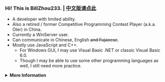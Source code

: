 ### Hi! This is BillZhou233. | [中文版请点此](https://github.com/BillZhou233/BillZhou233/blob/default/README_zh.md)

- A developer with limited ability.
- Also a retired / former Competitive Programming Contest Player (a.k.a. OIer) in China.
- Currently a WinServer user.
- Can communicate in Chinese, English ~~and Fujaoese~~.
- Mostly use JavaScript and C++.
  - For Windows GUI, I may use Visual Basic .NET or classic Visual Basic 6.0.
  - Though I may be able to use some other programming languages as well, I still need more practice.

<details><summary><b>More Information</b></summary>

- Prefer to use [Visual Studio Code](https://code.visualstudio.com/) in Windows 10.
- Also use WSL1 with VS Code Remote WSL plugin for Linux-based toolchains.
- Could be a little sensitive to text formation such as the usage of space.
- May have to rely on others when writing in English most of the time ~~but mistakes are unavoidable~~.
- Ask me anything in [Discussions](https://github.com/BillZhou233/BillZhou233/discussions) or [Issues](https://github.com/BillZhou233/BillZhou233/issues).
  - Or try mailing to [this#billzhou233.moe](mailto:this@billzhou233.moe) when necessary.
  - I may be slow to respond, but I will go through every comment carefully EXCEPT some offensive contexts.
- BillZhou233 is the CUTEST!!1111

</details>

<!--
**BillZhou233/BillZhou233** is a ✨ _special_ ✨ repository because its `README.md` (this file) appears on your GitHub profile.

Here are some ideas to get you started:

- 🔭 I’m currently working on ...
- 🌱 I’m currently learning ...
- 👯 I’m looking to collaborate on ...
- 🤔 I’m looking for help with ...
- 💬 Ask me about ...
- 📫 How to reach me: ...
- 😄 Pronouns: ...
- ⚡ Fun fact: ...
-->
